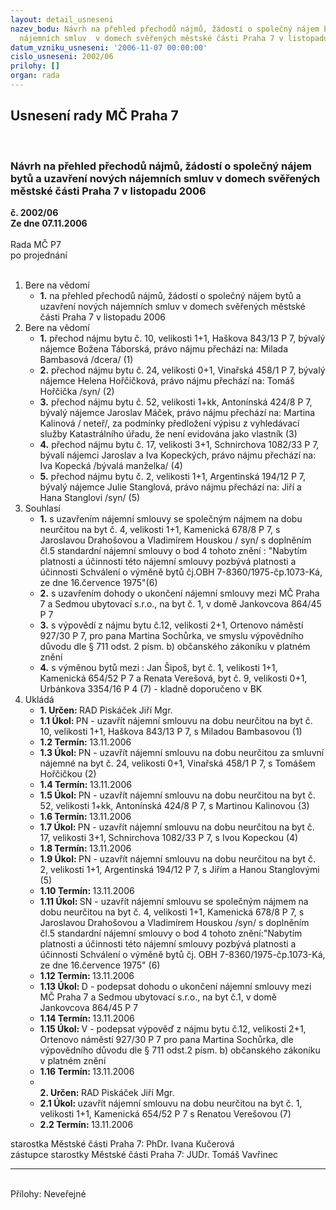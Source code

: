 ```yaml
---
layout: detail_usneseni
nazev_bodu: Návrh na přehled přechodů nájmů, žádostí o společný nájem bytů  a uzavření  nových
  nájemních smluv  v domech svěřených městské části Praha 7 v listopadu 2006
datum_vzniku_usneseni: '2006-11-07 00:00:00'
cislo_usneseni: 2002/06
prilohy: []
organ: rada
---
```

<div id="ucUsn_pList" class="usn">
	<span><h2>Usnesení rady MČ Praha 7 </h2>
<br></span><div class="standBody">
<span><h3>Návrh na přehled přechodů nájmů, žádostí o společný nájem bytů  a uzavření  nových nájemních smluv  v domech svěřených městské části Praha 7 v listopadu 2006</h3></span><div class="center">
		<strong>č. 2002/06</strong><br>
	</div>
<div class="center">
		<strong>Ze dne 07.11.2006</strong><br><br>
	</div>Rada MČ P7<br> po projednání<br><br><ol>
<li>Bere na vědomí<ul><li>
<strong>1.</strong> na přehled přechodů nájmů, žádostí o společný nájem bytů  a uzavření  nových nájemních smluv  v domech svěřených městské části Praha 7 v listopadu 2006</li></ul>
</li>
<li>Bere na vědomí<ul>
<li>
<strong>1.</strong> přechod nájmu bytu č. 10, velikosti 1+1, Haškova 843/13 P 7,  bývalý nájemce Božena Táborská, právo nájmu přechází na: Milada Bambasová /dcera/ (1) </li>
<li>
<strong>2.</strong> přechod nájmu bytu č. 24, velikosti 0+1, Vinařská 458/1 P 7, bývalý nájemce  Helena Hořčičková, právo nájmu přechází na: Tomáš Hořčička /syn/  (2)</li>
<li>
<strong>3.</strong> přechod nájmu bytu č. 52, velikosti 1+kk,  Antonínská 424/8 P 7, bývalý nájemce Jaroslav Máček, právo nájmu přechází na: Martina Kalinová / neteř/, za podmínky předložení výpisu z vyhledávací služby Katastrálního úřadu, že není evidována jako vlastník (3)</li>
<li>
<strong>4.</strong> přechod  nájmu bytu č. 17, velikosti 3+1, Schnirchova 1082/33 P 7, bývalí nájemci Jaroslav a Iva Kopeckých, právo nájmu přechází na: Iva Kopecká /bývalá manželka/ (4)</li>
<li>
<strong>5.</strong> přechod nájmu bytu č. 2, velikosti 1+1, Argentinská 194/12 P 7, bývalý nájemce Julie Stanglová, právo nájmu přechází na: Jiří a Hana  Stanglovi /syn/ (5)</li>
</ul>
</li>
<li>Souhlasí<ul>
<li>
<strong>1.</strong> s uzavřením nájemní smlouvy se společným nájmem na dobu neurčitou na byt č. 4, velikosti 1+1, Kamenická 678/8 P 7, s Jaroslavou Drahošovou a Vladimírem Houskou / syn/ s doplněním čl.5 standardní nájemní smlouvy o bod 4 tohoto znění : "Nabytím platnosti a účinnosti této nájemní smlouvy pozbývá platnosti a účinnosti Schválení o výměně bytů čj.OBH 7-8360/1975-čp.1073-Ká, ze dne 16.července 1975"(6)</li>
<li>
<strong>2.</strong> s uzavřením dohody o ukončení nájemní smlouvy mezi MČ Praha 7 a Sedmou ubytovací s.r.o., na byt č. 1, v domě  Jankovcova 864/45 P 7</li>
<li>
<strong>3.</strong> s výpovědí z nájmu bytu č.12, velikosti 2+1, Ortenovo náměstí 927/30 P 7, pro pana Martina Sochůrka, ve smyslu výpovědního důvodu dle § 711 odst. 2 písm. b) občanského zákoníku v platném znění</li>
<li>
<strong>4.</strong> s výměnou bytů mezi : Jan Šipoš, byt č. 1, velikosti 1+1, Kamenická 654/52 P 7 a Renata Verešová, byt č. 9, velikosti 0+1, Urbánkova 3354/16 P 4 (7)  - kladně doporučeno v BK</li>
</ul>
</li>
<li>Ukládá<ul>
<li>
<strong>1. Určen: </strong>RAD Piskáček Jiří Mgr.</li>
<li>
<strong>1.1 Úkol: </strong> PN - uzavřít nájemní smlouvu na dobu neurčitou na  byt č. 10, velikosti 1+1, Haškova 843/13 P 7, s Miladou Bambasovou (1) </li>
<li>
<strong>1.2 Termín: </strong>13.11.2006</li>
<li>
<strong>1.3 Úkol: </strong>PN - uzavřít nájemní smlouvu na dobu neurčitou za smluvní nájemné na byt č. 24, velikosti 0+1, Vinařská 458/1 P 7, s Tomášem Hořčičkou (2) </li>
<li>
<strong>1.4 Termín: </strong>13.11.2006</li>
<li>
<strong>1.5 Úkol: </strong>PN - uzavřít nájemní smlouvu na dobu neurčitou na byt č. 52, velikosti 1+kk, Antonínská 424/8 P 7, s Martinou Kalinovou (3)</li>
<li>
<strong>1.6 Termín: </strong>13.11.2006</li>
<li>
<strong>1.7 Úkol: </strong>PN - uzavřít nájemní smlouvu na dobu neurčitou na byt č. 17, velikosti 3+1, Schnirchova 1082/33 P 7,  s Ivou Kopeckou  (4)</li>
<li>
<strong>1.8 Termín: </strong>13.11.2006</li>
<li>
<strong>1.9 Úkol: </strong>PN - uzavřít nájemní smlouvu na dobu neurčitou na byt č. 2, velikosti 1+1, Argentinská 194/12  P 7, s Jiřím a Hanou Stanglovými (5)</li>
<li>
<strong>1.10 Termín: </strong>13.11.2006</li>
<li>
<strong>1.11 Úkol: </strong>SN - uzavřít nájemní smlouvu  se společným nájmem na dobu neurčitou na byt č. 4, velikosti 1+1, Kamenická  678/8 P 7, s Jaroslavou Drahošovou a Vladimírem Houskou /syn/ s doplněním čl.5 standardní nájemní smlouvy o bod 4 tohoto znění:"Nabytím platnosti a účinnosti této nájemní smlouvy pozbývá platnosti a účinnosti Schválení o  výměně bytů čj. OBH 7-8360/1975-čp.1073-Ká, ze dne 16.července 1975" (6)</li>
<li>
<strong>1.12 Termín: </strong>13.11.2006</li>
<li>
<strong>1.13 Úkol: </strong>D - podepsat dohodu o ukončení nájemní smlouvy mezi MČ Praha 7 a Sedmou ubytovací s.r.o., na byt č.1, v domě Jankovcova 864/45 P 7</li>
<li>
<strong>1.14 Termín: </strong>13.11.2006</li>
<li>
<strong>1.15 Úkol: </strong>V - podepsat výpověď z nájmu bytu č.12, velikosti 2+1, Ortenovo náměstí 927/30 P 7 pro pana Martina Sochůrka, dle výpovědního důvodu dle § 711 odst.2 písm. b) občanského zákoníku v platném znění </li>
<li>
<strong>1.16 Termín: </strong>13.11.2006</li>
<li>
<strong><br>2. Určen: </strong>RAD Piskáček Jiří Mgr.</li>
<li>
<strong>2.1 Úkol: </strong>uzavřít nájemní smlouvu na dobu neurčitou na byt č. 1, velikosti 1+1, Kamenická 654/52 P 7 s Renatou Verešovou (7)</li>
<li>
<strong>2.2 Termín: </strong>13.11.2006</li>
</ul>
</li>
</ol>starostka Městské části Praha 7: PhDr. Ivana Kučerová<br>zástupce starostky Městské části Praha 7: JUDr. Tomáš Vavřinec <hr>
<br>Přílohy: Neveřejné</div>
</div>